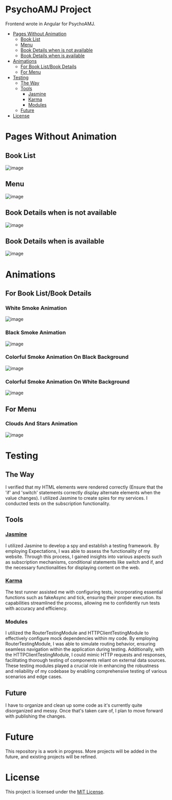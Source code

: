 # PsychoAMJ Project

Frontend wrote in Angular for PsychoAMJ.

- [Pages Without Animation](#pages-without-animation)
  - [Book List](#book-list)
  - [Menu](#menu)
  - [Book Details when is not available](#book-details-when-is-not-available)
  - [Book Details when is available](#book-details-when-is-available)
- [Animations](#animations)
  - [For Book List/Book Details](#book-list/book-details)
  - [For Menu](#menu)
- [Testing](#testing)
  - [The Way](#the-way)
  - [Tools](#tools)
    - [Jasmine](#jasmine)
    - [Karma](#karma)
    - [Modules](#modules)
  - [Future](#future)
- [License](#license)

# Pages Without Animation

  ## Book List
  ![image](https://github.com/AdrMJ/frontend-projects/assets/101901718/f42d41a9-8dd9-405e-9987-77a16a3b2e34)

  ## Menu 
  ![image](https://github.com/AdrMJ/frontend-projects/assets/101901718/59f00296-ad7b-4220-88e0-f91bdc916937)
  
  ## Book Details when is not available
  ![image](https://github.com/AdrMJ/frontend-projects/assets/101901718/d2600169-34b7-4378-a41f-8e8e9bd30290)
  
  ## Book Details when is available
  ![image](https://github.com/AdrMJ/frontend-projects/assets/101901718/c3ef05bb-1fc7-466d-a553-90ef2b946163)

# Animations

  ## For Book List/Book Details

  ### White Smoke Animation
  ![image](https://github.com/AdrMJ/frontend-projects/assets/101901718/9cc23649-e045-4901-b6fb-e16a8ebf0da7)
    
  ### Black Smoke Animation
  ![image](https://github.com/AdrMJ/frontend-projects/assets/101901718/7a18a8da-4d73-42f2-bccd-dc6aad04ba85)
    
  ### Colorful Smoke Animation On Black Background
  ![image](https://github.com/AdrMJ/frontend-projects/assets/101901718/bac5b753-71de-40d2-ae98-fa05fcdfbe19)
    
  ### Colorful Smoke Animation On White Background
  ![image](https://github.com/AdrMJ/frontend-projects/assets/101901718/b5c9d26e-223e-47fc-83eb-7bc2865eeca0)

  ## For Menu

  ### Clouds And Stars Animation
  ![image](https://github.com/AdrMJ/frontend-projects/assets/101901718/49cac20a-dc22-4fcf-a25f-1c2c98a75d18)

# Testing

  ## The Way
  I verified that my HTML elements were rendered correctly (Ensure that the 'if' and 'switch' statements correctly display alternate elements when the value changes). I utilized Jasmine to create spies for my services. I conducted tests on the subscription functionality. 
    
  ## Tools
  
  ### [Jasmine](https://jasmine.github.io/)
  I utilized Jasmine to develop a spy and establish a testing framework. By employing Expectations, I was able to assess the functionality of my website. Through this process, I gained insights into various aspects such as subscription mechanisms, conditional statements like switch and if, and the necessary functionalities for displaying content on the web.
      
  ### [Karma](https://karma-runner.github.io/latest/index.html)
  The test runner assisted me with configuring tests, incorporating essential functions such as fakeAsync and tick, ensuring their proper execution. Its capabilities streamlined the process, allowing me to confidently run tests with accuracy and efficiency.
    
  ### Modules
  I utilized the RouterTestingModule and HTTPClientTestingModule to effectively configure mock dependencies within my code. By employing RouterTestingModule, I was able to simulate routing behavior, ensuring seamless navigation within the application during testing. Additionally, with the HTTPClientTestingModule, I could mimic HTTP requests and responses, facilitating thorough testing of components reliant on external data sources. These testing modules played a crucial role in enhancing the robustness and reliability of my codebase by enabling comprehensive testing of various scenarios and edge cases.

  ## Future
  I have to organize and clean up some code as it's currently quite disorganized and messy. Once that's taken care of, I plan to move forward with publishing the changes.

# Future
  This repository is a work in progress. More projects will be added in the future, and existing projects will be refined.

# License

  This project is licensed under the [MIT License](https://opensource.org/license/mit/).
